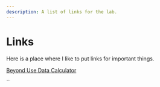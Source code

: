 ```yaml
---
description: A list of links for the lab.
---
```


# Links

Here is a place where I like to put links for important things. 

[Beyond Use Data Calculator](https://bud.etreacy.me)

\`\`




